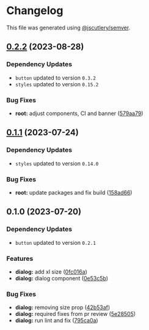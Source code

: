 # Changelog

This file was generated using [@jscutlery/semver](https://github.com/jscutlery/semver).

## [0.2.2](https://github.com/Novatics/novatics-ui/compare/dialog-0.2.1...dialog-0.2.2) (2023-08-28)

### Dependency Updates

* `button` updated to version `0.3.2`
* `styles` updated to version `0.15.2`

### Bug Fixes

* **root:** adjust components, CI and banner ([579aa79](https://github.com/Novatics/novatics-ui/commit/579aa791c1358545b3b8d50be1d00dbbebad0f16))

## [0.1.1](https://github.com/Novatics/novatics-ui/compare/dialog-0.1.0...dialog-0.1.1) (2023-07-24)

### Dependency Updates

* `styles` updated to version `0.14.0`

### Bug Fixes

* **root:** update packages and fix build ([158ad66](https://github.com/Novatics/novatics-ui/commit/158ad66dbc4e37e57c19b347de636aae00021ce7))

## 0.1.0 (2023-07-20)

### Dependency Updates

* `button` updated to version `0.2.1`

### Features

* **dialog:** add xl size ([0fc016a](https://github.com/Novatics/novatics-ui/commit/0fc016a1b3015fa80c2a46d41aacfbfa5bfa7051))
* **dialog:** dialog component ([0e53c5b](https://github.com/Novatics/novatics-ui/commit/0e53c5b5054a34e158f24af97fd1aba43639d88b))


### Bug Fixes

* **dialog:** removing size prop ([42b53af](https://github.com/Novatics/novatics-ui/commit/42b53afdf80f3fbc28b01e16c0dd2f680df3ac17))
* **dialog:** required fixes from pr review ([5e28505](https://github.com/Novatics/novatics-ui/commit/5e28505fda79b382ec73a894685b23043404579b))
* **dialog:** run lint and fix ([795ca0a](https://github.com/Novatics/novatics-ui/commit/795ca0a674ddebb3bb514216a223692086cb42a0))
